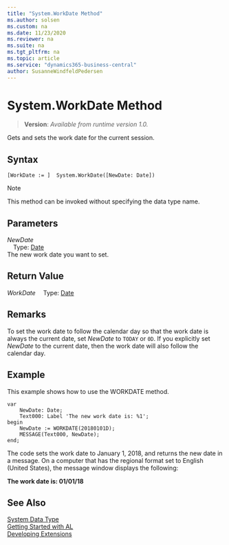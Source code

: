 ```yaml
---
title: "System.WorkDate Method"
ms.author: solsen
ms.custom: na
ms.date: 11/23/2020
ms.reviewer: na
ms.suite: na
ms.tgt_pltfrm: na
ms.topic: article
ms.service: "dynamics365-business-central"
author: SusanneWindfeldPedersen
---
```

[//]: # (START>DO_NOT_EDIT)
[//]: # (IMPORTANT:Do not edit any of the content between here and the END>DO_NOT_EDIT.)
[//]: # (Any modifications should be made in the .xml files in the ModernDev repo.)
# System.WorkDate Method
> **Version**: _Available from runtime version 1.0._

Gets and sets the work date for the current session.


## Syntax
```
[WorkDate := ]  System.WorkDate([NewDate: Date])
```
> [!NOTE]
> This method can be invoked without specifying the data type name.
## Parameters
*NewDate*  
&emsp;Type: [Date](../date/date-data-type.md)  
The new work date you want to set.  


## Return Value
*WorkDate*
&emsp;Type: [Date](../date/date-data-type.md)



[//]: # (IMPORTANT: END>DO_NOT_EDIT)

## Remarks  
<!--NAV
If you do not set a value for the *NewDate* parameter, then the method returns the work date that is specified by the **Set Work Date** option on the **Application** menu ![Application Menu button in menu bar](media/ApplicationMenuIcon.png "ApplicationMenuIcon") in the [!INCLUDE[nav_windows](../includes/nav_windows_md.md)]. If there is no work date selected,  then the current system date is returned.  
-->

 To set the work date to follow the calendar day so that the work date is always the current date, set *NewDate* to `TODAY` or `0D`. If you explicitly set *NewDate* to the current date, then the work date will also follow the calendar day.  

## Example  
 This example shows how to use the WORKDATE method. 
 
```  
var
    NewDate: Date;
    Text000: Label 'The new work date is: %1';
begin
    NewDate := WORKDATE(20180101D);  
    MESSAGE(Text000, NewDate);  
end;
```  

The code sets the work date to January 1, 2018, and returns the new date in a message. On a computer that has the regional format set to English \(United States\), the message window displays the following:  

 **The work date is: 01/01/18**  

## See Also
[System Data Type](system-data-type.md)  
[Getting Started with AL](../../devenv-get-started.md)  
[Developing Extensions](../../devenv-dev-overview.md)